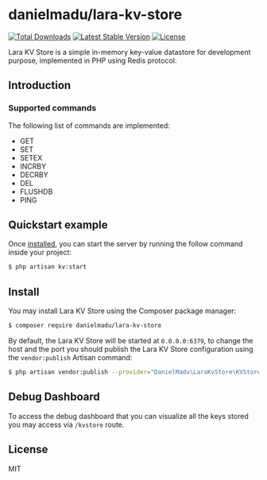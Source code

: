 # danielmadu/lara-kv-store

<a href="https://packagist.org/packages/danielmadu/lara-kv-store"><img src="https://img.shields.io/packagist/dt/danielmadu/lara-kv-store" alt="Total Downloads"></a>
<a href="https://packagist.org/packages/danielmadu/lara-kv-store"><img src="https://img.shields.io/packagist/v/danielmadu/lara-kv-store" alt="Latest Stable Version"></a>
<a href="https://packagist.org/packages/danielmadu/lara-kv-store"><img src="https://img.shields.io/packagist/l/danielmadu/lara-kv-store" alt="License"></a>

Lara KV Store is a simple in-memory key-value
datastore for development purpose, implemented in PHP using Redis protocol.

## Introduction

### Supported commands
The following list of commands are implemented:
* GET
* SET
* SETEX
* INCRBY
* DECRBY
* DEL
* FLUSHDB
* PING

## Quickstart example

Once [installed](#install), you can start the server by running the follow command inside your project:

```bash
$ php artisan kv:start
```

## Install

You may install Lara KV Store using the Composer package manager:

```bash
$ composer require danielmadu/lara-kv-store
```
By default, the Lara KV Store will be started at `0.0.0.0:6379`, to change the host and the port you should publish 
the Lara KV Store configuration using the `vendor:publish` Artisan command:

```bash
$ php artisan vendor:publish --provider="DanielMadu\LaraKvStore\KVStoreServiceProvider"
```

## Debug Dashboard

To access the debug dashboard that you can visualize all the keys stored you may access via `/kvstore` route.


## License

MIT
